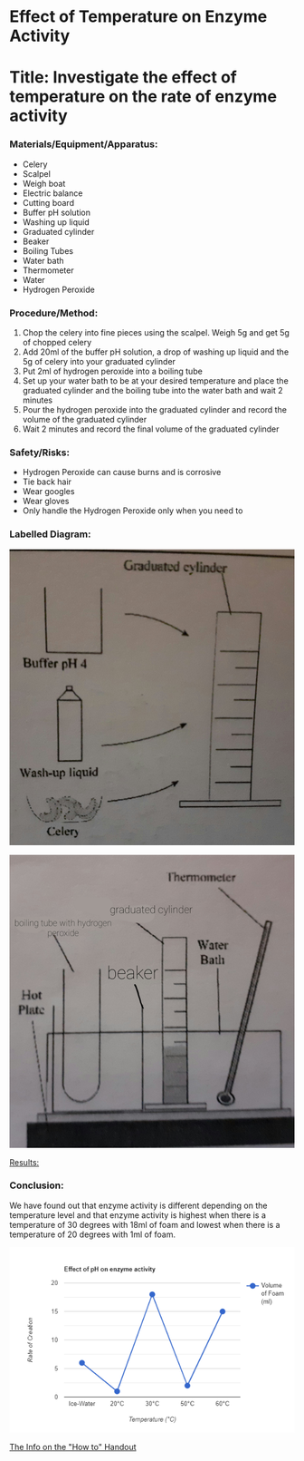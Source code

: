 # Effect of Temperature on Enzyme Activity

# Title: Investigate the effect of temperature on the rate of enzyme activity

### Materials/Equipment/Apparatus:

- Celery
- Scalpel
- Weigh boat
- Electric balance
- Cutting board
- Buffer pH solution
- Washing up liquid
- Graduated cylinder
- Beaker
- Boiling Tubes
- Water bath
- Thermometer
- Water
- Hydrogen Peroxide

### Procedure/Method:

1. Chop the celery into fine pieces using the scalpel. Weigh 5g and get 5g of chopped celery
2. Add 20ml of the buffer pH solution, a drop of washing up liquid and the 5g of celery into your graduated cylinder
3. Put 2ml of hydrogen peroxide into a boiling tube
4. Set up your water bath to be at your desired temperature and place the graduated cylinder and the boiling tube into the water bath and wait 2 minutes
5. Pour the hydrogen peroxide into the graduated cylinder and record the volume of the graduated cylinder
6. Wait 2 minutes and record the final volume of the graduated cylinder

### Safety/Risks:

- Hydrogen Peroxide can cause burns and is corrosive
- Tie back hair
- Wear googles
- Wear gloves
- Only handle the Hydrogen Peroxide only when you need to

### Labelled Diagram:

![20211128_180349.jpg](Effect%20of%20%208a858/20211128_180349.jpg)

![20211128_180346.jpg](Effect%20of%20%208a858/20211128_180346.jpg)

[Results:](Effect%20of%20%20688a9/Results%20f8c79.csv)

### Conclusion:

We have found out that enzyme activity is different depending on the temperature level and that enzyme activity is highest when there is a temperature of 30 degrees with 18ml of foam and lowest when there is a temperature of 20 degrees with 1ml of foam.

![line-graph.png](Effect%20of%20%20688a9/line-graph.png)

[The Info on the "How to" Handout](Effect%20of%20%20688a9/The%20Info%20o%20bfc8e.md)